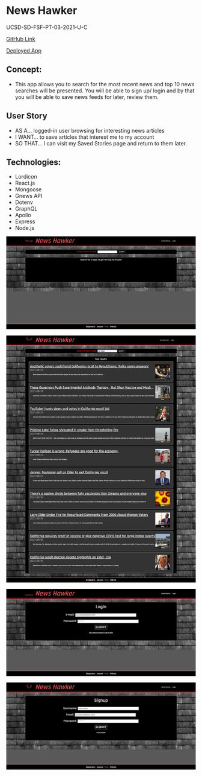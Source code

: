 # News Hawker

UCSD-SD-FSF-PT-03-2021-U-C

[GitHub Link](https://github.com/maxwellstickels/news-hawker)

[Deployed App](https://news-hawker.herokuapp.com/)

## Concept:
* This app allows you to search for the most recent news and top 10 news searches will be presented. You will be able to sign up/ login and by that you will be able to save news feeds for later, review them.

## User Story
* AS A… logged-in user browsing for interesting news articles
* I WANT… to save articles that interest me to my account
* SO THAT… I can visit my Saved Stories page and return to them later.

## Technologies: 
* Lordicon 
* React.js
* Mongoose
* Gnews API
* Dotenv
* GraphQL
* Apollo
* Express
* Node.js


![Screenshoot](client\public\1.png)


![Screenshoot](client\public\2.png)


![Screenshoot](client\public\3.png)


![Screenshoot](client\public\4.png)